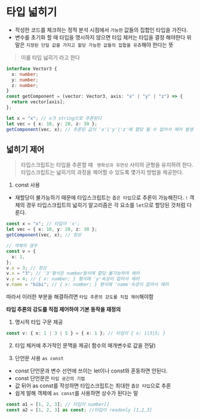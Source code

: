 # 타입 넓히기

- 작성한 코드를 체크하는 정적 분석 시점에서 `가능한` 값들의 집합인 타입을 가진다.
- 변수를 초기화 할 때 타입을 명시하지 않으면 타입 체커는 타입을 결정 해야한다
  위 말은 `지정된 단일 값을 가지고 할당 가능한 값들의 집합을 유츄`해야 한다는 뜻

> 이를 타입 넓히기 라고 한다

```ts
interface Vector3 {
  x: number;
  y: number;
  z: number;
}
const getComponent = (vector: Vector3, axis: "x" | "y" | "z") => {
  return vector[axis];
};

let x = "x"; // x가 string으로 추론된다
let vec = { x: 10, y: 20, z: 30 };
getComponent(vec, x); // 추론된 값이 'x'|'y'|'z'에 할당 될 수 없어서 에러 발생
```

## 넓히기 제어

> 타입스크립트는 타입을 추론할 때 ` 명확성과 유연성` 사이의 균형을 유지하려 한다.
> 타입스크립트는 넓히기의 과정을 제어할 수 있도록 몇가지 방법을 제공한다.

1. const 사용

- 재할당이 불가능하기 때문에 타입스크립트는 `좁은 타입`으로 추론이 가능해진다.
  `!` 객체의 경우 타입스크립트의 넓히기 알고리즘은 각 요소를 `let`으로 할당된 것처럼 다룬다.

```ts
const x = "x"; // 타입이 'x';
let vec = { x: 10, y: 20, z: 30 };
getComponent(vec, x); // 정상

// 객체의 경우
const v = {
  x: 1,
};
v.x = 3; // 정상
v.x = "3"; // '3'형식은 number형식에 할당 불가능하여 에러
v.y = 4; // { x: number; } 형식에 'y'속성이 없어서 에러
v.name = "bibi"; // { x: number; } 형식에 'name'속성이 없어서 에러
```

따라서 이러한 부분을 해결하려면 `타입 추론의 강도를 직접 제어`해야함

<b>타입 추론의 강도를 직접 제어하여 기본 동작을 재정의 </b>

1. 명시적 타입 구문 제공

```ts
const v: { x: 1 | 3 | 5 } = { x: 1 }; // 타입이 { x: 1|3|5; }
```

2. 타입 체커에 추가적인 문맥을 제공( 함수의 매개변수로 값을 전달)

3. 단언문 사용 `as const`

- const 단언문과 변수 선언에 쓰이는 let이나 const와 혼동하면 안된다.
- const 단언문은 `타입 공간의 기법`
- 값 뒤어 as const를 작성하면 타입스크립트는 최대한 `좁은 타입`으로 추론
- 쉽게 말해 객체에 `as const`를 사용하면 상수가 된다는 말

```ts
const a1 = [1, 2, 3]; // 타입이 number[]
const a2 = [1, 2, 3] as const; //타입이 readonly [1,2,3]
```
